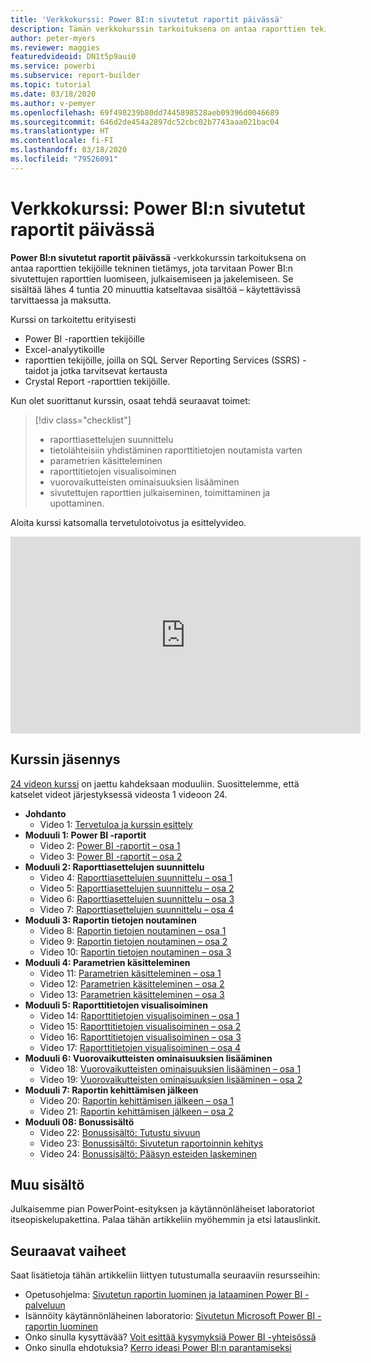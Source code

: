 ```yaml
---
title: 'Verkkokurssi: Power BI:n sivutetut raportit päivässä'
description: Tämän verkkokurssin tarkoituksena on antaa raporttien tekijöille tekninen tietämys, jota tarvitaan Power BI:n sivutettujen raporttien luomiseen, julkaisemiseen ja jakelemiseen.
author: peter-myers
ms.reviewer: maggies
featuredvideoid: DN1t5p9aui0
ms.service: powerbi
ms.subservice: report-builder
ms.topic: tutorial
ms.date: 03/18/2020
ms.author: v-pemyer
ms.openlocfilehash: 69f498239b80dd7445898528aeb09396d0046689
ms.sourcegitcommit: 646d2de454a2897dc52cbc02b7743aaa021bac04
ms.translationtype: HT
ms.contentlocale: fi-FI
ms.lasthandoff: 03/18/2020
ms.locfileid: "79526091"
---
```

# <a name="online-course-power-bi-paginated-reports-in-a-day"></a>Verkkokurssi: Power BI:n sivutetut raportit päivässä

**Power BI:n sivutetut raportit päivässä** -verkkokurssin tarkoituksena on antaa raporttien tekijöille tekninen tietämys, jota tarvitaan Power BI:n sivutettujen raporttien luomiseen, julkaisemiseen ja jakelemiseen. Se sisältää lähes 4 tuntia 20 minuuttia katseltavaa sisältöä – käytettävissä tarvittaessa ja maksutta.

Kurssi on tarkoitettu erityisesti

- Power BI -raporttien tekijöille
- Excel-analyytikoille
- raporttien tekijöille, joilla on SQL Server Reporting Services (SSRS) -taidot ja jotka tarvitsevat kertausta
- Crystal Report -raporttien tekijöille.

Kun olet suorittanut kurssin, osaat tehdä seuraavat toimet:

> [!div class="checklist"]
> - raporttiasettelujen suunnittelu
> - tietolähteisiin yhdistäminen raporttitietojen noutamista varten
> - parametrien käsitteleminen
> - raporttitietojen visualisoiminen
> - vuorovaikutteisten ominaisuuksien lisääminen
> - sivutettujen raporttien julkaiseminen, toimittaminen ja upottaminen.

Aloita kurssi katsomalla tervetulotoivotus ja esittelyvideo.

<iframe width="560" height="315" src="https://www.youtube.com/embed/DN1t5p9aui0" frameborder="0" allowfullscreen></iframe>

## <a name="course-outline"></a>Kurssin jäsennys

[24 videon kurssi](https://www.youtube.com/playlist?list=PL1N57mwBHtN1icIhpjQOaRL8r9G-wytpT) on jaettu kahdeksaan moduuliin. Suosittelemme, että katselet videot järjestyksessä videosta 1 videoon 24.

- **Johdanto**
  - Video 1: [Tervetuloa ja kurssin esittely](https://www.youtube.com/watch?v=DN1t5p9aui0&list=PL1N57mwBHtN1icIhpjQOaRL8r9G-wytpT)
- **Moduuli 1: Power BI -raportit**
  - Video 2: [Power BI -raportit – osa 1](https://www.youtube.com/watch?v=s6Amctk3Z_g&list=PL1N57mwBHtN1icIhpjQOaRL8r9G-wytpT)
  - Video 3: [Power BI -raportit – osa 2](https://www.youtube.com/watch?v=jXTiYJKw1Rs&list=PL1N57mwBHtN1icIhpjQOaRL8r9G-wytpT)
- **Moduuli 2: Raporttiasettelujen suunnittelu**
  - Video 4: [Raporttiasettelujen suunnittelu – osa 1](https://www.youtube.com/watch?v=EjHANN3rGNs&list=PL1N57mwBHtN1icIhpjQOaRL8r9G-wytpT)
  - Video 5: [Raporttiasettelujen suunnittelu – osa 2](https://www.youtube.com/watch?v=2CZIrJU_HZU&list=PL1N57mwBHtN1icIhpjQOaRL8r9G-wytpT)
  - Video 6: [Raporttiasettelujen suunnittelu – osa 3](https://www.youtube.com/watch?v=eaFFzkT6pxE&list=PL1N57mwBHtN1icIhpjQOaRL8r9G-wytpT)
  - Video 7: [Raporttiasettelujen suunnittelu – osa 4](https://www.youtube.com/watch?v=0z576TI27Vg&list=PL1N57mwBHtN1icIhpjQOaRL8r9G-wytpT)
- **Moduuli 3: Raportin tietojen noutaminen**
  - Video 8: [Raportin tietojen noutaminen – osa 1](https://www.youtube.com/watch?v=SHGTTYXtio0&list=PL1N57mwBHtN1icIhpjQOaRL8r9G-wytpT)
  - Video 9: [Raportin tietojen noutaminen – osa 2](https://www.youtube.com/watch?v=1Dzd9wb7XUY&list=PL1N57mwBHtN1icIhpjQOaRL8r9G-wytpT)
  - Video 10: [Raportin tietojen noutaminen – osa 3](https://www.youtube.com/watch?v=OFXG7sl5L2o&list=PL1N57mwBHtN1icIhpjQOaRL8r9G-wytpT)
- **Moduuli 4: Parametrien käsitteleminen**
  - Video 11: [Parametrien käsitteleminen – osa 1](https://www.youtube.com/watch?v=o7WaK88kheA&list=PL1N57mwBHtN1icIhpjQOaRL8r9G-wytpT)
  - Video 12: [Parametrien käsitteleminen – osa 2](https://www.youtube.com/watch?v=okj6wO72clQ&list=PL1N57mwBHtN1icIhpjQOaRL8r9G-wytpT)
  - Video 13: [Parametrien käsitteleminen – osa 3](https://www.youtube.com/watch?v=13-6sWIRD74&list=PL1N57mwBHtN1icIhpjQOaRL8r9G-wytpT)
- **Moduuli 5: Raporttitietojen visualisoiminen**
  - Video 14: [Raporttitietojen visualisoiminen – osa 1](https://www.youtube.com/watch?v=b4TxBBtOWSw&list=PL1N57mwBHtN1icIhpjQOaRL8r9G-wytpT)
  - Video 15: [Raporttitietojen visualisoiminen – osa 2](https://www.youtube.com/watch?v=JhEa_TugXeE&list=PL1N57mwBHtN1icIhpjQOaRL8r9G-wytpT)
  - Video 16: [Raporttitietojen visualisoiminen – osa 3](https://www.youtube.com/watch?v=dliLsRvQB-c&list=PL1N57mwBHtN1icIhpjQOaRL8r9G-wytpT)
  - Video 17: [Raporttitietojen visualisoiminen – osa 4](https://www.youtube.com/watch?v=5yHxuRRP_eU&list=PL1N57mwBHtN1icIhpjQOaRL8r9G-wytpT)
- **Moduuli 6: Vuorovaikutteisten ominaisuuksien lisääminen**
  - Video 18: [Vuorovaikutteisten ominaisuuksien lisääminen – osa 1](https://www.youtube.com/watch?v=LInMHpTEaI0&list=PL1N57mwBHtN1icIhpjQOaRL8r9G-wytpT)
  - Video 19: [Vuorovaikutteisten ominaisuuksien lisääminen – osa 2](https://www.youtube.com/watch?v=b_pr1xsbRJc&list=PL1N57mwBHtN1icIhpjQOaRL8r9G-wytpT)
- **Moduuli 7: Raportin kehittämisen jälkeen**
  - Video 20: [Raportin kehittämisen jälkeen – osa 1](https://www.youtube.com/watch?v=1CgDVDslwvs&list=PL1N57mwBHtN1icIhpjQOaRL8r9G-wytpT)
  - Video 21: [Raportin kehittämisen jälkeen – osa 2](https://www.youtube.com/watch?v=KRwtl7h0ynI&list=PL1N57mwBHtN1icIhpjQOaRL8r9G-wytpT)
- **Moduuli 08: Bonussisältö**
  - Video 22: [Bonussisältö: Tutustu sivuun ](https://www.youtube.com/watch?v=w5zlJ8BodxI&list=PL1N57mwBHtN1icIhpjQOaRL8r9G-wytpT)
  - Video 23: [Bonussisältö: Sivutetun raportoinnin kehitys](https://www.youtube.com/watch?v=pevpai65MvY&list=PL1N57mwBHtN1icIhpjQOaRL8r9G-wytpT)
  - Video 24: [Bonussisältö: Pääsyn esteiden laskeminen](https://www.youtube.com/watch?v=vu32LfckCt8&list=PL1N57mwBHtN1icIhpjQOaRL8r9G-wytpT)

## <a name="additional-content"></a>Muu sisältö

Julkaisemme pian PowerPoint-esityksen ja käytännönläheiset laboratoriot itseopiskelupakettina. Palaa tähän artikkeliin myöhemmin ja etsi latauslinkit.

## <a name="next-steps"></a>Seuraavat vaiheet

Saat lisätietoja tähän artikkeliin liittyen tutustumalla seuraaviin resursseihin:

- Opetusohjelma: [Sivutetun raportin luominen ja lataaminen Power BI -palveluun](paginated-reports-quickstart-aw.md)
- Isännöity käytännönläheinen laboratorio: [Sivutetun Microsoft Power BI -raportin luominen](https://www.microsoft.com/handsonlabs/selfpacedlabs/details/SQ00208)
- Onko sinulla kysyttävää? [Voit esittää kysymyksiä Power BI -yhteisössä](https://community.powerbi.com/)
- Onko sinulla ehdotuksia? [Kerro ideasi Power BI:n parantamiseksi](https://ideas.powerbi.com/)
